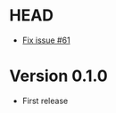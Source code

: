 # HEAD

- [Fix issue #61](https://github.com/litebird/litebird_sim/pull/62)

# Version 0.1.0

- First release
